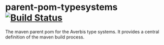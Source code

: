 # parent-pom-typesystems [![Build Status](https://travis-ci.com/averbis/parent-pom-typesystems.svg?branch=master)](https://travis-ci.com/averbis/parent-pom-typesystems)
The maven parent pom for the Averbis type systems. It provides a central definition of the maven build process.
